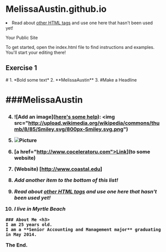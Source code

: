 MelissaAustin.github.io
=====================

  
  
  
  
  
  
  <li>Read about <a href="http://www.quackit.com/html/tags/">other HTML tags</a> and use one here that hasn't been used yet!</li>





Your Public Site

To get started, open the index.html file to find instructions and examples. You'll start your editing there!
<h2 id="Exercise1">Exercise 1</h2>
#
  1. *Bold some text*
  2. **MelissaAustin**
  3. #Make a Headline<h1>
  
###MelissaAustin<h3> 

4. ![Add an image](<a href="http://forum.koramgame.com/thread-60307-1-1.html">here's some help</a>): <img src="http://upload.wikimedia.org/wikipedia/commons/thumb/8/85/Smiley.svg/800px-Smiley.svg.png")
  
  5. ![Picture](http://colleensdance.com/wp-content/uploads/2012/08/dancer4.jpg)
  6. [a href="http://www.coceleratoru.com">Link</a>](to some website)
  7. (Website) [http://www.coastal.edu]
  8. *Add another item to the bottom of this list!*
  9.  *Read about <a href="http://www.quackit.com/html/tags/">other HTML tags</a> and use one here that hasn't been used yet!*
  10.  *I live in Myrtle Beach*


	### About Me <h3>
	I am 25 years old.  
	I am a **Senior Accounting and Management major** graduating in May 2014.
	
The End. 
